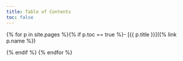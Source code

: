 ```yaml
---
title: Table of Contents
toc: false
---
```

{% for p in site.pages %}{% if p.toc == true %}- [{{ p.title }}]({% link p.name %})
<!-- {{ p }} -->
{% endif %}
{% endfor %}

